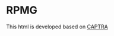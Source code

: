 # RPMG 

This html is developed based on [CAPTRA](https://github.com/yijiaweng/CAPTRA/blob/gh-pages)
